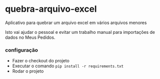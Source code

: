 # quebra-arquivo-excel
Aplicativo para quebrar um arquivo excel em vários arquivos menores

Isto vai ajudar o pessoal e evitar um trabalho manual para importações de dados no Meus Pedidos.

### configuração

- Fazer o checkout do projeto
- Executar o comando `pip install -r requirements.txt`
- Rodar o projeto
